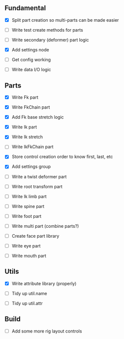
## Fundamental
- [x] Split part creation so multi-parts can be made easier
- [ ] Write test create methods for parts
- [ ] Write secondary (deformer) part logic
- [x] Add settings node
- [ ] Get config working
- [ ] Write data I/O logic


## Parts
- [x] Write Fk part
- [x] Write FkChain part
- [x] Add Fk base stretch logic
- [x] Write Ik part
- [x] Write Ik stretch
- [ ] Write IkFkChain part
- [x] Store control creation order to know first, last, etc
- [x] Add settings group
- [ ] Write a twist deformer part
- [ ] Write root transform part
- [ ] Write Ik limb part
- [ ] Write spine part
- [ ] Write foot part
- [ ] Write multi part (combine parts?)
- [ ] Create face part library
- [ ] Write eye part
- [ ] Write mouth part


## Utils
- [x] Write attribute library (properly)
- [ ] Tidy up util.name 
- [ ] Tidy up util.attr


## Build
- [ ] Add some more rig layout controls
